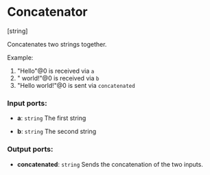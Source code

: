 # Concatenator

[string]

Concatenates two strings together.

Example:

1. "Hello"@0 is received via `a`
2. " world!"@0 is received via `b`
3. "Hello world!"@0 is sent via `concatenated`

### Input ports:

* __a__: `string`
    The first string



* __b__: `string`
    The second string



### Output ports:

* __concatenated__: `string`
    Sends the concatenation of the two inputs.



